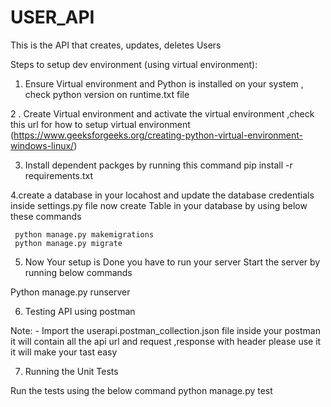 # USER_API

This is the API that creates, updates, deletes Users

Steps to setup dev environment (using virtual environment):

1. Ensure Virtual environment and Python is installed on your system , check python version on runtime.txt file 

2 . Create Virtual environment and activate the virtual environment ,check this url for  how to setup virtual environment
     (https://www.geeksforgeeks.org/creating-python-virtual-environment-windows-linux/)
     
3. Install dependent packges by running this command  pip install -r requirements.txt

4.create a database in your locahost and update the database credentials inside settings.py file now 
  create Table in your database by using  below these  commands 
  
     python manage.py makemigrations
     python manage.py migrate
   

5. Now Your setup is Done you have to run your server   Start the server by running below commands

Python manage.py runserver

6. Testing API using postman

Note: - Import the userapi.postman_collection.json file inside your postman it will contain all the api url and request ,response with header
please use it  it will make your tast easy

7. Running the Unit Tests 

Run the tests using the below command
python manage.py test




     


